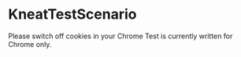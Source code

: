 # KneatTestScenario
Please switch off cookies in your Chrome
Test is currently written for Chrome only.

